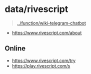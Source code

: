 # data/rivescript

> [../function/wiki-telegram-chatbot](../function/wiki-telegram-chatbot)

- https://www.rivescript.com/about

## Online
- https://www.rivescript.com/try
- https://play.rivescript.com/s